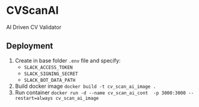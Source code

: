 # CVScanAI
AI Driven CV Validator


## Deployment
1. Create in base folder `.env` file and specify:
   - `SLACK_ACCESS_TOKEN`
   - `SLACK_SIGNING_SECRET`
   - `SLACK_BOT_DATA_PATH`
2. Build docker image `docker build -t cv_scan_ai_image .`
3. Run container `docker run -d --name cv_scan_ai_cont  -p 3000:3000 --restart=always cv_scan_ai_image`